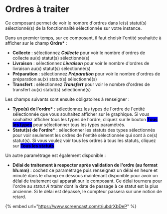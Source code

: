 # Ordres à traiter

Ce composant permet de voir le nombre d'ordres dans le(s) statut(s) sélectionné(s) de la fonctionnalité sélectionnée sur votre instance.&#x20;

Dans un premier temps, sur ce composant, il faut choisir l'entité souhaitée à afficher sur le champ **Ordre\*** :&#x20;

* **Collecte** : sélectionnez _**Collecte**_ pour voir le nombre d'ordres de collecte au(x) statut(s) sélectionné(s)&#x20;
* **Livraison** : sélectionnez _**Livraison**_ pour voir le nombre d'ordres de livraison au(x) statut(s) sélectionné(s)&#x20;
* **Préparation** : sélectionnez _**Préparation**_ pour voir le nombre d'ordres de préparation au(x) statut(s) sélectionné(s)&#x20;
* **Transfert** : sélectionnez _**Transfert**_ pour voir le nombre d'ordres de transfert au(x) statut(s) sélectionné(s)&#x20;

Les champs suivants sont ensuite obligatoires à renseigner :&#x20;

* **Type(s) de l'ordre\*** : sélectionnez les types de l'ordre de l'entité sélectionnée que vous souhaitez afficher sur le graphique. Si vous souhaitez afficher tous les types de l'ordre, cliquez sur le bouton <mark style="background-color:blue;">**Tous les types**</mark> pour sélectionner tous les types paramétrés.
* **Statut(s) de l'ordre\*** : sélectionner les statuts des types sélectionnés pour voir seulement les ordres de l'entité sélectionnée qui sont à ce(s) statut(s). Si vous voulez voir tous les ordres à tous les statuts, cliquez sur <mark style="background-color:blue;">**Tous les statuts**</mark>

Un autre paramétrage est également disponible :&#x20;

* **Délai de traitement à respecter après validation de l'ordre (au format hh:mm)** : cochez ce paramétrage puis renseignez un délai en heure et minuté dans le champ en dessous maintenant disponible pour avoir un délai de traitement qui apparaît sur le composant. Ce délai tournera pour l'ordre au statut _A traiter_ dont la date de passage à ce statut est la plus ancienne. Si le délai est dépassé, le compteur passera sur une notion de retard.&#x20;

{% embed url="https://www.screencast.com/t/iubdrXbDeP" %}
